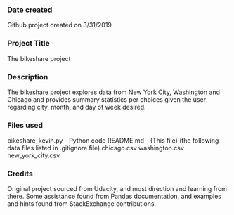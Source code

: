 ### Date created
Github project created on 3/31/2019

### Project Title
The bikeshare project 

### Description
The bikeshare project explores data from New York City, Washington and Chicago and provides summary statistics per choices given the user regarding  city, month, and day of week desired.

### Files used
bikeshare_kevin.py - Python code
README.md - (This file)
(the following data files listed in .gitignore file)
chicago.csv
washington.csv
new_york_city.csv 

### Credits
Original project sourced from Udacity, and most direction and learning from there.  Some assistance found from Pandas documentation, and examples and hints found from StackExchange contributions.

